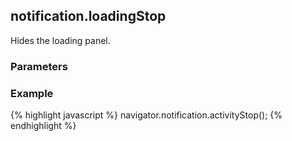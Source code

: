 notification.loadingStop
------------------------
Hides the loading panel.

### Parameters ###

### Example ###
{% highlight javascript %}
navigator.notification.activityStop();
{% endhighlight %}